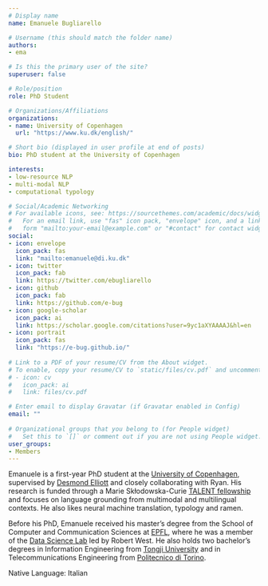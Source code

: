 ```yaml
---
# Display name
name: Emanuele Bugliarello

# Username (this should match the folder name)
authors:
- ema

# Is this the primary user of the site?
superuser: false

# Role/position
role: PhD Student

# Organizations/Affiliations
organizations:
- name: University of Copenhagen
  url: "https://www.ku.dk/english/"

# Short bio (displayed in user profile at end of posts)
bio: PhD student at the University of Copenhagen

interests:
- low-resource NLP 
- multi-modal NLP
- computational typology

# Social/Academic Networking
# For available icons, see: https://sourcethemes.com/academic/docs/widgets/#icons
#   For an email link, use "fas" icon pack, "envelope" icon, and a link in the
#   form "mailto:your-email@example.com" or "#contact" for contact widget.
social:
- icon: envelope
  icon_pack: fas
  link: "mailto:emanuele@di.ku.dk"  
- icon: twitter
  icon_pack: fab
  link: https://twitter.com/ebugliarello
- icon: github
  icon_pack: fab
  link: https://github.com/e-bug
- icon: google-scholar
  icon_pack: ai
  link: https://scholar.google.com/citations?user=9yc1aXYAAAAJ&hl=en
- icon: portrait
  icon_pack: fas
  link: "https://e-bug.github.io/"
  
# Link to a PDF of your resume/CV from the About widget.
# To enable, copy your resume/CV to `static/files/cv.pdf` and uncomment the lines below.  
# - icon: cv
#   icon_pack: ai
#   link: files/cv.pdf 

# Enter email to display Gravatar (if Gravatar enabled in Config)
email: ""
  
# Organizational groups that you belong to (for People widget)
#   Set this to `[]` or comment out if you are not using People widget.  
user_groups:
- Members
---
```

Emanuele is a first-year PhD student at the [University of Copenhagen](https://www.ku.dk/), supervised by [Desmond Elliott](http://elliottd.github.io/) and closely collaborating with Ryan. His research is funded through a Marie Skłodowska-Curie [TALENT fellowship](https://talent.ku.dk/) and focuses on language grounding from multimodal and multilingual contexts. He also likes neural machine translation, typology and ramen.

Before his PhD, Emanuele received his master’s degree from the School of Computer and Communication Sciences at [EPFL](https://www.epfl.ch/), where he was a member of the [Data Science Lab](https://dlab.epfl.ch/) led by Robert West. He also holds two bachelor’s degrees in Information Engineering from [Tongji University](https://en.tongji.edu.cn/) and in Telecommunications Engineering from [Politecnico di Torino](https://www.polito.it/index.php?lang=en).

Native Language: Italian

